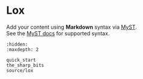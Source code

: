 # Lox

Add your content using **Markdown** syntax via [MyST](https://myst-parser.readthedocs.io/).  
See the [MyST docs](https://myst-parser.readthedocs.io/en/latest/syntax/syntax.html) for supported syntax.

```{toctree}
:hidden:
:maxdepth: 2

quick_start
the_sharp_bits
source/lox
```
